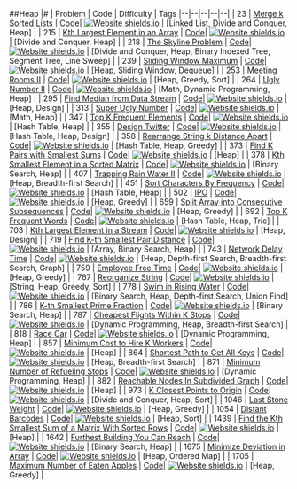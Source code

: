 ##Heap
|# | Problem | Code | Difficulty | Tags
|--|--|--|--|--|
| 23 | [Merge k Sorted Lists](https:///leetCode.com/problems/merge-k-sorted-lists) | [Code](https://github.com/SunilGudivada/Data-Structures-and-Algorithms/blob/master/src/com/platform/leetCode/problems/_23_MergekSortedLists.java)| [![Website shields.io](https://img.shields.io/badge/Hard-critical.svg)](https://sunilgudivada.github.io/Data-Structures-and-Algorithms/) | [Linked List, Divide and Conquer, Heap] | 
| 215 | [Kth Largest Element in an Array](https:///leetCode.com/problems/kth-largest-element-in-an-array) | [Code](https://github.com/SunilGudivada/Data-Structures-and-Algorithms/blob/master/src/com/platform/leetCode/problems/_215_KthLargestElementinanArray.java)| [![Website shields.io](https://img.shields.io/badge/Medium-yellow.svg)](https://sunilgudivada.github.io/Data-Structures-and-Algorithms/) | [Divide and Conquer, Heap] | 
| 218 | [The Skyline Problem](https:///leetCode.com/problems/the-skyline-problem) | [Code](https://github.com/SunilGudivada/Data-Structures-and-Algorithms/blob/master/src/com/platform/leetCode/problems/_218_TheSkylineProblem.java)| [![Website shields.io](https://img.shields.io/badge/Hard-critical.svg)](https://sunilgudivada.github.io/Data-Structures-and-Algorithms/) | [Divide and Conquer, Heap, Binary Indexed Tree, Segment Tree, Line Sweep] | 
| 239 | [Sliding Window Maximum](https:///leetCode.com/problems/sliding-window-maximum) | [Code](https://github.com/SunilGudivada/Data-Structures-and-Algorithms/blob/master/src/com/platform/leetCode/problems/_239_SlidingWindowMaximum.java)| [![Website shields.io](https://img.shields.io/badge/Hard-critical.svg)](https://sunilgudivada.github.io/Data-Structures-and-Algorithms/) | [Heap, Sliding Window, Dequeue] | 
| 253 | [Meeting Rooms II](https:///leetCode.com/problems/meeting-rooms-ii) | [Code](https://github.com/SunilGudivada/Data-Structures-and-Algorithms/blob/master/src/com/platform/leetCode/problems/_253_MeetingRoomsII.java)| [![Website shields.io](https://img.shields.io/badge/Medium-yellow.svg)](https://sunilgudivada.github.io/Data-Structures-and-Algorithms/) | [Heap, Greedy, Sort] | 
| 264 | [Ugly Number II](https:///leetCode.com/problems/ugly-number-ii) | [Code](https://github.com/SunilGudivada/Data-Structures-and-Algorithms/blob/master/src/com/platform/leetCode/problems/_264_UglyNumberII.java)| [![Website shields.io](https://img.shields.io/badge/Medium-yellow.svg)](https://sunilgudivada.github.io/Data-Structures-and-Algorithms/) | [Math, Dynamic Programming, Heap] | 
| 295 | [Find Median from Data Stream](https:///leetCode.com/problems/find-median-from-data-stream) | [Code](https://github.com/SunilGudivada/Data-Structures-and-Algorithms/blob/master/src/com/platform/leetCode/problems/_295_FindMedianfromDataStream.java)| [![Website shields.io](https://img.shields.io/badge/Hard-critical.svg)](https://sunilgudivada.github.io/Data-Structures-and-Algorithms/) | [Heap, Design] | 
| 313 | [Super Ugly Number](https:///leetCode.com/problems/super-ugly-number) | [Code](https://github.com/SunilGudivada/Data-Structures-and-Algorithms/blob/master/src/com/platform/leetCode/problems/_313_SuperUglyNumber.java)| [![Website shields.io](https://img.shields.io/badge/Medium-yellow.svg)](https://sunilgudivada.github.io/Data-Structures-and-Algorithms/) | [Math, Heap] | 
| 347 | [Top K Frequent Elements](https:///leetCode.com/problems/top-k-frequent-elements) | [Code](https://github.com/SunilGudivada/Data-Structures-and-Algorithms/blob/master/src/com/platform/leetCode/problems/_347_TopKFrequentElements.java)| [![Website shields.io](https://img.shields.io/badge/Medium-yellow.svg)](https://sunilgudivada.github.io/Data-Structures-and-Algorithms/) | [Hash Table, Heap] | 
| 355 | [Design Twitter](https:///leetCode.com/problems/design-twitter) | [Code](https://github.com/SunilGudivada/Data-Structures-and-Algorithms/blob/master/src/com/platform/leetCode/problems/_355_DesignTwitter.java)| [![Website shields.io](https://img.shields.io/badge/Medium-yellow.svg)](https://sunilgudivada.github.io/Data-Structures-and-Algorithms/) | [Hash Table, Heap, Design] | 
| 358 | [Rearrange String k Distance Apart](https:///leetCode.com/problems/rearrange-string-k-distance-apart) | [Code](https://github.com/SunilGudivada/Data-Structures-and-Algorithms/blob/master/src/com/platform/leetCode/problems/_358_RearrangeStringkDistanceApart.java)| [![Website shields.io](https://img.shields.io/badge/Hard-critical.svg)](https://sunilgudivada.github.io/Data-Structures-and-Algorithms/) | [Hash Table, Heap, Greedy] | 
| 373 | [Find K Pairs with Smallest Sums](https:///leetCode.com/problems/find-k-pairs-with-smallest-sums) | [Code](https://github.com/SunilGudivada/Data-Structures-and-Algorithms/blob/master/src/com/platform/leetCode/problems/_373_FindKPairswithSmallestSums.java)| [![Website shields.io](https://img.shields.io/badge/Medium-yellow.svg)](https://sunilgudivada.github.io/Data-Structures-and-Algorithms/) | [Heap] | 
| 378 | [Kth Smallest Element in a Sorted Matrix](https:///leetCode.com/problems/kth-smallest-element-in-a-sorted-matrix) | [Code](https://github.com/SunilGudivada/Data-Structures-and-Algorithms/blob/master/src/com/platform/leetCode/problems/_378_KthSmallestElementinaSortedMatrix.java)| [![Website shields.io](https://img.shields.io/badge/Medium-yellow.svg)](https://sunilgudivada.github.io/Data-Structures-and-Algorithms/) | [Binary Search, Heap] | 
| 407 | [Trapping Rain Water II](https:///leetCode.com/problems/trapping-rain-water-ii) | [Code](https://github.com/SunilGudivada/Data-Structures-and-Algorithms/blob/master/src/com/platform/leetCode/problems/_407_TrappingRainWaterII.java)| [![Website shields.io](https://img.shields.io/badge/Hard-critical.svg)](https://sunilgudivada.github.io/Data-Structures-and-Algorithms/) | [Heap, Breadth-first Search] | 
| 451 | [Sort Characters By Frequency](https:///leetCode.com/problems/sort-characters-by-frequency) | [Code](https://github.com/SunilGudivada/Data-Structures-and-Algorithms/blob/master/src/com/platform/leetCode/problems/_451_SortCharactersByFrequency.java)| [![Website shields.io](https://img.shields.io/badge/Medium-yellow.svg)](https://sunilgudivada.github.io/Data-Structures-and-Algorithms/) | [Hash Table, Heap] | 
| 502 | [IPO](https:///leetCode.com/problems/ipo) | [Code](https://github.com/SunilGudivada/Data-Structures-and-Algorithms/blob/master/src/com/platform/leetCode/problems/_502_IPO.java)| [![Website shields.io](https://img.shields.io/badge/Hard-critical.svg)](https://sunilgudivada.github.io/Data-Structures-and-Algorithms/) | [Heap, Greedy] | 
| 659 | [Split Array into Consecutive Subsequences](https:///leetCode.com/problems/split-array-into-consecutive-subsequences) | [Code](https://github.com/SunilGudivada/Data-Structures-and-Algorithms/blob/master/src/com/platform/leetCode/problems/_659_SplitArrayintoConsecutiveSubsequences.java)| [![Website shields.io](https://img.shields.io/badge/Medium-yellow.svg)](https://sunilgudivada.github.io/Data-Structures-and-Algorithms/) | [Heap, Greedy] | 
| 692 | [Top K Frequent Words](https:///leetCode.com/problems/top-k-frequent-words) | [Code](https://github.com/SunilGudivada/Data-Structures-and-Algorithms/blob/master/src/com/platform/leetCode/problems/_692_TopKFrequentWords.java)| [![Website shields.io](https://img.shields.io/badge/Medium-yellow.svg)](https://sunilgudivada.github.io/Data-Structures-and-Algorithms/) | [Hash Table, Heap, Trie] | 
| 703 | [Kth Largest Element in a Stream](https:///leetCode.com/problems/kth-largest-element-in-a-stream) | [Code](https://github.com/SunilGudivada/Data-Structures-and-Algorithms/blob/master/src/com/platform/leetCode/problems/_703_KthLargestElementinaStream.java)| [![Website shields.io](https://img.shields.io/badge/Easy-success.svg)](https://sunilgudivada.github.io/Data-Structures-and-Algorithms/) | [Heap, Design] | 
| 719 | [Find K-th Smallest Pair Distance](https:///leetCode.com/problems/find-k-th-smallest-pair-distance) | [Code](https://github.com/SunilGudivada/Data-Structures-and-Algorithms/blob/master/src/com/platform/leetCode/problems/_719_FindK-thSmallestPairDistance.java)| [![Website shields.io](https://img.shields.io/badge/Hard-critical.svg)](https://sunilgudivada.github.io/Data-Structures-and-Algorithms/) | [Array, Binary Search, Heap] | 
| 743 | [Network Delay Time](https:///leetCode.com/problems/network-delay-time) | [Code](https://github.com/SunilGudivada/Data-Structures-and-Algorithms/blob/master/src/com/platform/leetCode/problems/_743_NetworkDelayTime.java)| [![Website shields.io](https://img.shields.io/badge/Medium-yellow.svg)](https://sunilgudivada.github.io/Data-Structures-and-Algorithms/) | [Heap, Depth-first Search, Breadth-first Search, Graph] | 
| 759 | [Employee Free Time](https:///leetCode.com/problems/employee-free-time) | [Code](https://github.com/SunilGudivada/Data-Structures-and-Algorithms/blob/master/src/com/platform/leetCode/problems/_759_EmployeeFreeTime.java)| [![Website shields.io](https://img.shields.io/badge/Hard-critical.svg)](https://sunilgudivada.github.io/Data-Structures-and-Algorithms/) | [Heap, Greedy] | 
| 767 | [Reorganize String](https:///leetCode.com/problems/reorganize-string) | [Code](https://github.com/SunilGudivada/Data-Structures-and-Algorithms/blob/master/src/com/platform/leetCode/problems/_767_ReorganizeString.java)| [![Website shields.io](https://img.shields.io/badge/Medium-yellow.svg)](https://sunilgudivada.github.io/Data-Structures-and-Algorithms/) | [String, Heap, Greedy, Sort] | 
| 778 | [Swim in Rising Water](https:///leetCode.com/problems/swim-in-rising-water) | [Code](https://github.com/SunilGudivada/Data-Structures-and-Algorithms/blob/master/src/com/platform/leetCode/problems/_778_SwiminRisingWater.java)| [![Website shields.io](https://img.shields.io/badge/Hard-critical.svg)](https://sunilgudivada.github.io/Data-Structures-and-Algorithms/) | [Binary Search, Heap, Depth-first Search, Union Find] | 
| 786 | [K-th Smallest Prime Fraction](https:///leetCode.com/problems/k-th-smallest-prime-fraction) | [Code](https://github.com/SunilGudivada/Data-Structures-and-Algorithms/blob/master/src/com/platform/leetCode/problems/_786_K-thSmallestPrimeFraction.java)| [![Website shields.io](https://img.shields.io/badge/Hard-critical.svg)](https://sunilgudivada.github.io/Data-Structures-and-Algorithms/) | [Binary Search, Heap] | 
| 787 | [Cheapest Flights Within K Stops](https:///leetCode.com/problems/cheapest-flights-within-k-stops) | [Code](https://github.com/SunilGudivada/Data-Structures-and-Algorithms/blob/master/src/com/platform/leetCode/problems/_787_CheapestFlightsWithinKStops.java)| [![Website shields.io](https://img.shields.io/badge/Medium-yellow.svg)](https://sunilgudivada.github.io/Data-Structures-and-Algorithms/) | [Dynamic Programming, Heap, Breadth-first Search] | 
| 818 | [Race Car](https:///leetCode.com/problems/race-car) | [Code](https://github.com/SunilGudivada/Data-Structures-and-Algorithms/blob/master/src/com/platform/leetCode/problems/_818_RaceCar.java)| [![Website shields.io](https://img.shields.io/badge/Hard-critical.svg)](https://sunilgudivada.github.io/Data-Structures-and-Algorithms/) | [Dynamic Programming, Heap] | 
| 857 | [Minimum Cost to Hire K Workers](https:///leetCode.com/problems/minimum-cost-to-hire-k-workers) | [Code](https://github.com/SunilGudivada/Data-Structures-and-Algorithms/blob/master/src/com/platform/leetCode/problems/_857_MinimumCosttoHireKWorkers.java)| [![Website shields.io](https://img.shields.io/badge/Hard-critical.svg)](https://sunilgudivada.github.io/Data-Structures-and-Algorithms/) | [Heap] | 
| 864 | [Shortest Path to Get All Keys](https:///leetCode.com/problems/shortest-path-to-get-all-keys) | [Code](https://github.com/SunilGudivada/Data-Structures-and-Algorithms/blob/master/src/com/platform/leetCode/problems/_864_ShortestPathtoGetAllKeys.java)| [![Website shields.io](https://img.shields.io/badge/Hard-critical.svg)](https://sunilgudivada.github.io/Data-Structures-and-Algorithms/) | [Heap, Breadth-first Search] | 
| 871 | [Minimum Number of Refueling Stops](https:///leetCode.com/problems/minimum-number-of-refueling-stops) | [Code](https://github.com/SunilGudivada/Data-Structures-and-Algorithms/blob/master/src/com/platform/leetCode/problems/_871_MinimumNumberofRefuelingStops.java)| [![Website shields.io](https://img.shields.io/badge/Hard-critical.svg)](https://sunilgudivada.github.io/Data-Structures-and-Algorithms/) | [Dynamic Programming, Heap] | 
| 882 | [Reachable Nodes In Subdivided Graph](https:///leetCode.com/problems/reachable-nodes-in-subdivided-graph) | [Code](https://github.com/SunilGudivada/Data-Structures-and-Algorithms/blob/master/src/com/platform/leetCode/problems/_882_ReachableNodesInSubdividedGraph.java)| [![Website shields.io](https://img.shields.io/badge/Hard-critical.svg)](https://sunilgudivada.github.io/Data-Structures-and-Algorithms/) | [Heap] | 
| 973 | [K Closest Points to Origin](https:///leetCode.com/problems/k-closest-points-to-origin) | [Code](https://github.com/SunilGudivada/Data-Structures-and-Algorithms/blob/master/src/com/platform/leetCode/problems/_973_KClosestPointstoOrigin.java)| [![Website shields.io](https://img.shields.io/badge/Medium-yellow.svg)](https://sunilgudivada.github.io/Data-Structures-and-Algorithms/) | [Divide and Conquer, Heap, Sort] | 
| 1046 | [Last Stone Weight](https:///leetCode.com/problems/last-stone-weight) | [Code](https://github.com/SunilGudivada/Data-Structures-and-Algorithms/blob/master/src/com/platform/leetCode/problems/_1046_LastStoneWeight.java)| [![Website shields.io](https://img.shields.io/badge/Easy-success.svg)](https://sunilgudivada.github.io/Data-Structures-and-Algorithms/) | [Heap, Greedy] | 
| 1054 | [Distant Barcodes](https:///leetCode.com/problems/distant-barcodes) | [Code](https://github.com/SunilGudivada/Data-Structures-and-Algorithms/blob/master/src/com/platform/leetCode/problems/_1054_DistantBarcodes.java)| [![Website shields.io](https://img.shields.io/badge/Medium-yellow.svg)](https://sunilgudivada.github.io/Data-Structures-and-Algorithms/) | [Heap, Sort] | 
| 1439 | [Find the Kth Smallest Sum of a Matrix With Sorted Rows](https:///leetCode.com/problems/find-the-kth-smallest-sum-of-a-matrix-with-sorted-rows) | [Code](https://github.com/SunilGudivada/Data-Structures-and-Algorithms/blob/master/src/com/platform/leetCode/problems/_1439_FindtheKthSmallestSumofaMatrixWithSortedRows.java)| [![Website shields.io](https://img.shields.io/badge/Hard-critical.svg)](https://sunilgudivada.github.io/Data-Structures-and-Algorithms/) | [Heap] | 
| 1642 | [Furthest Building You Can Reach](https:///leetCode.com/problems/furthest-building-you-can-reach) | [Code](https://github.com/SunilGudivada/Data-Structures-and-Algorithms/blob/master/src/com/platform/leetCode/problems/_1642_FurthestBuildingYouCanReach.java)| [![Website shields.io](https://img.shields.io/badge/Medium-yellow.svg)](https://sunilgudivada.github.io/Data-Structures-and-Algorithms/) | [Binary Search, Heap] | 
| 1675 | [Minimize Deviation in Array](https:///leetCode.com/problems/minimize-deviation-in-array) | [Code](https://github.com/SunilGudivada/Data-Structures-and-Algorithms/blob/master/src/com/platform/leetCode/problems/_1675_MinimizeDeviationinArray.java)| [![Website shields.io](https://img.shields.io/badge/Hard-critical.svg)](https://sunilgudivada.github.io/Data-Structures-and-Algorithms/) | [Heap, Ordered Map] | 
| 1705 | [Maximum Number of Eaten Apples](https:///leetCode.com/problems/maximum-number-of-eaten-apples) | [Code](https://github.com/SunilGudivada/Data-Structures-and-Algorithms/blob/master/src/com/platform/leetCode/problems/_1705_MaximumNumberofEatenApples.java)| [![Website shields.io](https://img.shields.io/badge/Medium-yellow.svg)](https://sunilgudivada.github.io/Data-Structures-and-Algorithms/) | [Heap, Greedy] | 
